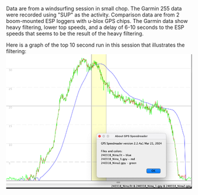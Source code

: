 Data are from a windsurfing session in small chop. The Garmin 255 data were recorded using "SUP" as the activity. 
Comparison data are from 2 boom-mounted ESP loggers with u-blox GPS chips.
The Garmin data show heavy filtering, lower top speeds, and a delay of 6-10 seconds to the ESP speeds that seems to be the result of the heavy filtering.

Here is a graph of the top 10 second run in this session that illustrates the filtering: ![speed graph](240318_top10sec.png) 
